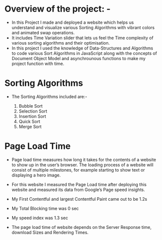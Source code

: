 
# Overview of the project: -

- In this Project I made and deployed a website which helps us understand and visualize various Sorting Algorithms with vibrant colors and animated swap operations.
- It includes Time Variation slider that lets us feel the Time complexity of various sorting algorithms and their optimisation.
- In this project I used the knowledge of Data-Structures and Algorithms to code various Sort Algorithms in JavaScript along with the concepts of Document Object Model and asynchrounous functions to make my project function with time.


# Sorting Algorithms

- The Sorting Algorithms included are:-

    1. Bubble Sort
    2. Selection Sort
    3. Insertion Sort
    4. Quick Sort
    5. Merge Sort



# Page Load Time

- Page load time measures how long it takes for the contents of a website to show up in the user’s browser. The loading process of a website will consist of multiple milestones, for example starting to show text or displaying a hero image.

- For this website I measured the Page Load time after deploying this website and measured its data from Google’s Page speed insights.
- My First Contentful and largest Contentful Paint came out to be 1.2s
- My Total Blocking time was 0 sec
- My speed index was 1.3 sec

- The page load time of website depends on the Server Response time, download Sizes and Rendering Times.